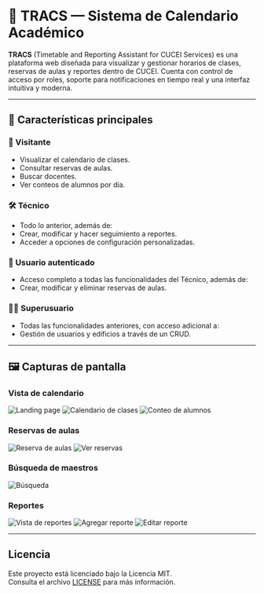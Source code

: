 # 📅 TRACS — Sistema de Calendario Académico

**TRACS** (Timetable and Reporting Assistant for CUCEI Services) es una plataforma web diseñada para visualizar y gestionar horarios de clases, reservas de aulas y reportes dentro de CUCEI. Cuenta con control de acceso por roles, soporte para notificaciones en tiempo real y una interfaz intuitiva y moderna.

---

## 🚀 Características principales

### 👤 Visitante
- Visualizar el calendario de clases.
- Consultar reservas de aulas.
- Buscar docentes.
- Ver conteos de alumnos por día.

### 🛠 Técnico
- Todo lo anterior, además de:
- Crear, modificar y hacer seguimiento a reportes.
- Acceder a opciones de configuración personalizadas.

### 🔐 Usuario autenticado
- Acceso completo a todas las funcionalidades del Técnico, además de:
- Crear, modificar y eliminar reservas de aulas.

### 🧑‍💼 Superusuario
- Todas las funcionalidades anteriores, con acceso adicional a:
- Gestión de usuarios y edificios a través de un CRUD.

---

## 🖼️ Capturas de pantalla

### Vista de calendario
![Landing page](./assets/landing_page.png)
![Calendario de clases](./assets/calendar.png)
![Conteo de alumnos](./assets/students_count.png)

### Reservas de aulas
![Reserva de aulas](./assets/reservation.png)
![Ver reservas](./assets/view_reservations.png)

### Búsqueda de maestros
![Búsqueda](./assets/search.png)

### Reportes
![Vista de reportes](./assets/reports.png)
![Agregar reporte](./assets/add_report.png)
![Editar reporte](./assets/edit_report.png)

---

## Licencia

Este proyecto está licenciado bajo la Licencia MIT.  
Consulta el archivo [LICENSE](./LICENSE) para más información.
